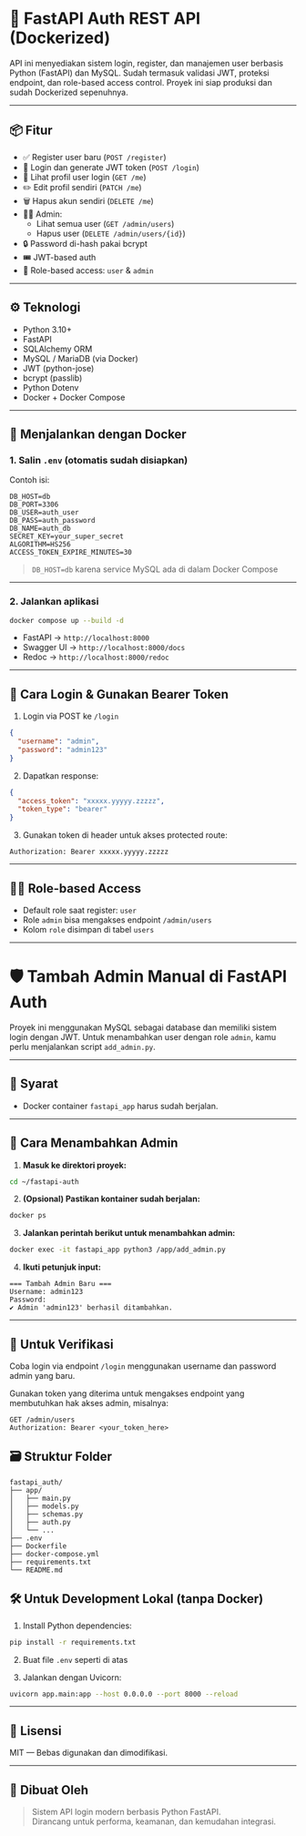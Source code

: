 # 🔐 FastAPI Auth REST API (Dockerized)

API ini menyediakan sistem login, register, dan manajemen user berbasis Python (FastAPI) dan MySQL. Sudah termasuk validasi JWT, proteksi endpoint, dan role-based access control. Proyek ini siap produksi dan sudah Dockerized sepenuhnya.

---

## 📦 Fitur

- ✅ Register user baru (`POST /register`)
- 🔐 Login dan generate JWT token (`POST /login`)
- 👤 Lihat profil user login (`GET /me`)
- ✏️ Edit profil sendiri (`PATCH /me`)
- 🗑️ Hapus akun sendiri (`DELETE /me`)
- 🧑‍💼 Admin:
  - Lihat semua user (`GET /admin/users`)
  - Hapus user (`DELETE /admin/users/{id}`)
- 🔒 Password di-hash pakai bcrypt
- 🎟️ JWT-based auth
- 🔐 Role-based access: `user` & `admin`

---

## ⚙️ Teknologi

- Python 3.10+
- FastAPI
- SQLAlchemy ORM
- MySQL / MariaDB (via Docker)
- JWT (python-jose)
- bcrypt (passlib)
- Python Dotenv
- Docker + Docker Compose

---

## 🐳 Menjalankan dengan Docker

### 1. Salin `.env` (otomatis sudah disiapkan)

Contoh isi:

```env
DB_HOST=db
DB_PORT=3306
DB_USER=auth_user
DB_PASS=auth_password
DB_NAME=auth_db
SECRET_KEY=your_super_secret
ALGORITHM=HS256
ACCESS_TOKEN_EXPIRE_MINUTES=30
```

> `DB_HOST=db` karena service MySQL ada di dalam Docker Compose

---

### 2. Jalankan aplikasi

```bash
docker compose up --build -d
```

- FastAPI → `http://localhost:8000`
- Swagger UI → `http://localhost:8000/docs`
- Redoc → `http://localhost:8000/redoc`

---

## 🔐 Cara Login & Gunakan Bearer Token

1. Login via POST ke `/login`

```json
{
  "username": "admin",
  "password": "admin123"
}
```

2. Dapatkan response:

```json
{
  "access_token": "xxxxx.yyyyy.zzzzz",
  "token_type": "bearer"
}
```

3. Gunakan token di header untuk akses protected route:

```
Authorization: Bearer xxxxx.yyyyy.zzzzz
```

---

## 🧑‍💼 Role-based Access

- Default role saat register: `user`
- Role `admin` bisa mengakses endpoint `/admin/users`
- Kolom `role` disimpan di tabel `users`

---

# 🛡️ Tambah Admin Manual di FastAPI Auth

Proyek ini menggunakan MySQL sebagai database dan memiliki sistem login dengan JWT. Untuk menambahkan user dengan role `admin`, kamu perlu menjalankan script `add_admin.py`.

---

## 📌 Syarat

- Docker container `fastapi_app` harus sudah berjalan.
---

## 🚀 Cara Menambahkan Admin

1. **Masuk ke direktori proyek:**

```bash
cd ~/fastapi-auth
```

2. **(Opsional) Pastikan kontainer sudah berjalan:**

```bash
docker ps
```

3. **Jalankan perintah berikut untuk menambahkan admin:**

```bash
docker exec -it fastapi_app python3 /app/add_admin.py
```

4. **Ikuti petunjuk input:**

```
=== Tambah Admin Baru ===
Username: admin123
Password:
✔️ Admin 'admin123' berhasil ditambahkan.
```

---

## 🧪 Untuk Verifikasi

Coba login via endpoint `/login` menggunakan username dan password admin yang baru.

Gunakan token yang diterima untuk mengakses endpoint yang membutuhkan hak akses admin, misalnya:

```
GET /admin/users
Authorization: Bearer <your_token_here>
```

## 🗃️ Struktur Folder

```
fastapi_auth/
├── app/
│   ├── main.py
│   ├── models.py
│   ├── schemas.py
│   ├── auth.py
│   └── ...
├── .env
├── Dockerfile
├── docker-compose.yml
├── requirements.txt
└── README.md
```

## 🛠️ Untuk Development Lokal (tanpa Docker)

1. Install Python dependencies:

```bash
pip install -r requirements.txt
```

2. Buat file `.env` seperti di atas

3. Jalankan dengan Uvicorn:

```bash
uvicorn app.main:app --host 0.0.0.0 --port 8000 --reload
```

---

## 📜 Lisensi

MIT — Bebas digunakan dan dimodifikasi.

---

## 👤 Dibuat Oleh

> Sistem API login modern berbasis Python FastAPI.  
> Dirancang untuk performa, keamanan, dan kemudahan integrasi.
